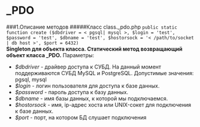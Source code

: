 _PDO
====
###1.Описание методов
#####Класс class._pdo.php
`public static function create ($dbdriver = < pgsql| mysql >, $login = 'test', $password = 'test', $dbname = 'test', $hostorsock = '< /path/to/socket | db host >', $port = 6432)`   
**Singleton для объекта класса. Статический метод возвращающий объект класса _PDO.**
Параметры:
* *$dbdriver* - драйвер доступа к СУБД. На данный момент поддерживаются СУБД MySQL и PostgreSQL. 
Допустимые значения: pgsql, mysql
* *$login* - логин пользователя для доступа к базе данных.
* *$password* - пароль доступа к базу данных.
* *$dbname* - имя базы данных, к которой мы подключаемся.
* *$hostorsock* - имя, ip-адрес хоста или UNIX-сокет для подключения к базе данных.
* *$port* - порт, на котором БД слушает подключения
